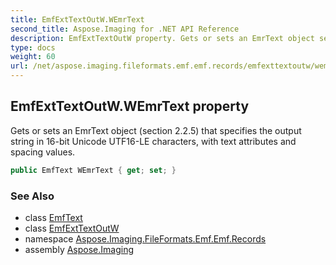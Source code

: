 ```yaml
---
title: EmfExtTextOutW.WEmrText
second_title: Aspose.Imaging for .NET API Reference
description: EmfExtTextOutW property. Gets or sets an EmrText object section 2.2.5 that specifies the output string in 16bit Unicode UTF16LE characters with text attributes and spacing values
type: docs
weight: 60
url: /net/aspose.imaging.fileformats.emf.emf.records/emfexttextoutw/wemrtext/
---
```

## EmfExtTextOutW.WEmrText property

Gets or sets an EmrText object (section 2.2.5) that specifies the output string in 16-bit Unicode UTF16-LE characters, with text attributes and spacing values.

```csharp
public EmfText WEmrText { get; set; }
```

### See Also

* class [EmfText](../../../aspose.imaging.fileformats.emf.emf.objects/emftext/)
* class [EmfExtTextOutW](../)
* namespace [Aspose.Imaging.FileFormats.Emf.Emf.Records](../../emfexttextoutw/)
* assembly [Aspose.Imaging](../../../)


